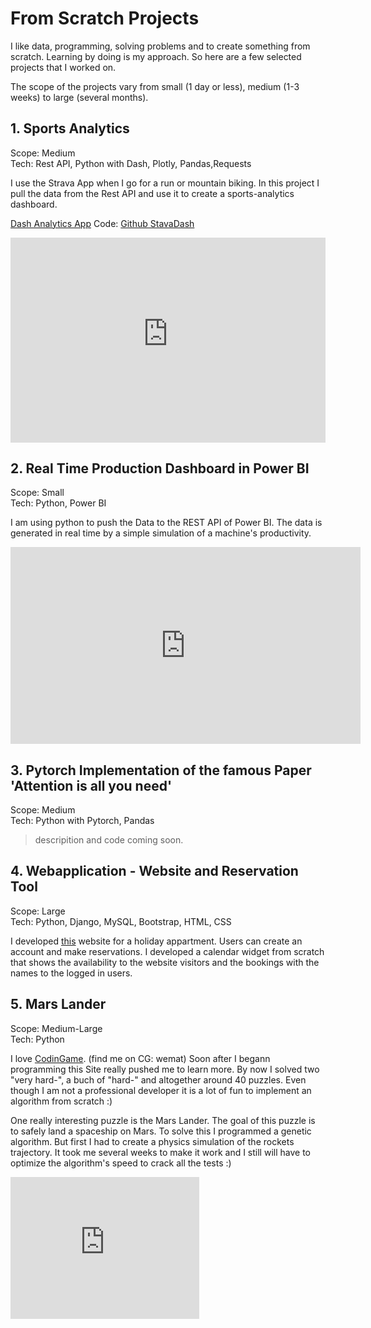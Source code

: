 # From Scratch Projects 

I like data, programming, solving problems and to create something from scratch. Learning by doing is my approach. So here are a few selected projects that I worked on. 

The scope of the projects vary from small (1 day or less), medium (1-3 weeks) to large (several months). 

## 1. Sports Analytics 
Scope: Medium\
Tech: Rest API, Python with Dash, Plotly, Pandas,Requests

I use the Strava App when I go for a run or mountain biking. In this project I pull the data from the Rest API and use it to create a sports-analytics dashboard.

<a href="https://sport-analytics-wemat.herokuapp.com">Dash Analytics App</a>
Code: <a href="https://github.com/wemat/StravaDash">Github StavaDash</a> 


<div style="padding-bottom:65%; position:relative; display:block; width: 100%">
  <iframe width="100%" height="100%"
    src="https://sport-analytics-wemat.herokuapp.com"
    frameborder="0" allowfullscreen="" style="position:absolute; top:0; left: 0">
  </iframe>
</div>

## 2. Real Time Production Dashboard in Power BI 
Scope: Small\
Tech: Python, Power BI

I am using python to push the Data to the REST API of Power BI. 
The data is generated in real time by a simple simulation of a machine's productivity. 

<iframe width="560" height="315" src="https://www.youtube.com/embed/gaC_FTTJbC0" title="YouTube video player" frameborder="0" allow="accelerometer; autoplay; clipboard-write; encrypted-media; gyroscope; picture-in-picture" allowfullscreen></iframe>


## 3. Pytorch Implementation of the famous Paper 'Attention is all you need'
Scope: Medium\
Tech: Python with Pytorch, Pandas 

> descripition and code coming soon. 

## 4. Webapplication - Website and Reservation Tool 
Scope: Large\
Tech: Python, Django, MySQL, Bootstrap, HTML, CSS

I developed <a href="https://www.tuoretta.ch/">this</a>  website for a holiday appartment. Users can create an account and make reservations. I developed a calendar widget from scratch that shows the availability to the website visitors and the bookings with the names to the logged in users. 


## 5. Mars Lander 
Scope: Medium-Large\
Tech: Python

I love <a href="https://www.codingame.com/start">CodinGame</a>. (find me on CG: wemat) Soon after I begann programming this Site really pushed me to learn more. By now I solved two "very hard-", a buch of "hard-" and altogether around 40 puzzles. Even though I am not a professional developer it is a lot of fun to implement an algorithm from scratch :)

One really interesting puzzle is the Mars Lander. The goal of this puzzle is to safely land a spaceship on Mars. 
To solve this I programmed a genetic algorithm. But first I had to create a physics simulation of the rockets trajectory. It took me several weeks to make it work and I still will have to optimize the algorithm's speed to crack all the tests :) 

<div style="padding:75% 0 0 0;position:relative;"><iframe src="https://player.vimeo.com/video/775979072?h=ec9eaf3a97&amp;badge=0&amp;autopause=0&amp;player_id=0&amp;app_id=58479" frameborder="0" allow="autoplay; fullscreen; picture-in-picture" allowfullscreen style="position:absolute;top:0;left:0;width:60%;height:60%;" title="GeneticAlgo.mov"></iframe></div><script src="https://player.vimeo.com/api/player.js"></script>

